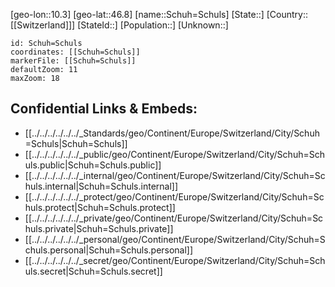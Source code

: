 ﻿---
location: [46.8,10.3]
mapzoom: [7,12] 
mapmarker: city 
type: City
tags:
- geo/City


SpocWebEntityId: 34079
isDeleted: false
confidential: public

---
[geo-lon::10.3]
[geo-lat::46.8]
[name::Schuh=Schuls]
[State::]
[Country::[[Switzerland]]]
[StateId::]
[Population::]
[Unknown::]


```leaflet
id: Schuh=Schuls
coordinates: [[Schuh=Schuls]]
markerFile: [[Schuh=Schuls]]
defaultZoom: 11 
maxZoom: 18
```


## Confidential Links & Embeds: 
- [[../../../../../../_Standards/geo/Continent/Europe/Switzerland/City/Schuh=Schuls|Schuh=Schuls]] 
- [[../../../../../../_public/geo/Continent/Europe/Switzerland/City/Schuh=Schuls.public|Schuh=Schuls.public]] 
- [[../../../../../../_internal/geo/Continent/Europe/Switzerland/City/Schuh=Schuls.internal|Schuh=Schuls.internal]] 
- [[../../../../../../_protect/geo/Continent/Europe/Switzerland/City/Schuh=Schuls.protect|Schuh=Schuls.protect]] 
- [[../../../../../../_private/geo/Continent/Europe/Switzerland/City/Schuh=Schuls.private|Schuh=Schuls.private]] 
- [[../../../../../../_personal/geo/Continent/Europe/Switzerland/City/Schuh=Schuls.personal|Schuh=Schuls.personal]] 
- [[../../../../../../_secret/geo/Continent/Europe/Switzerland/City/Schuh=Schuls.secret|Schuh=Schuls.secret]] 
